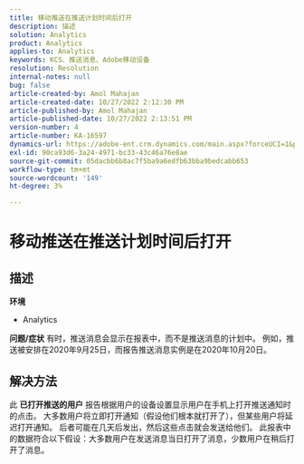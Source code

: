 ```yaml
---
title: 移动推送在推送计划时间后打开
description: 描述
solution: Analytics
product: Analytics
applies-to: Analytics
keywords: KCS、推送消息、Adobe移动设备
resolution: Resolution
internal-notes: null
bug: false
article-created-by: Amol Mahajan
article-created-date: 10/27/2022 2:12:30 PM
article-published-by: Amol Mahajan
article-published-date: 10/27/2022 2:13:51 PM
version-number: 4
article-number: KA-16597
dynamics-url: https://adobe-ent.crm.dynamics.com/main.aspx?forceUCI=1&pagetype=entityrecord&etn=knowledgearticle&id=776f6962-0156-ed11-bba2-6045bd006793
exl-id: 90ca93d6-3a24-4971-bc33-43c46a76e8ae
source-git-commit: 05dacbb6b8ac7f5ba9a6edfb63bba9bedcabb653
workflow-type: tm+mt
source-wordcount: '149'
ht-degree: 3%

---
```


# 移动推送在推送计划时间后打开

## 描述

<b>环境</b>
- Analytics

<b>问题/症状</b>
有时，推送消息会显示在报表中，而不是推送消息的计划中。 例如，推送被安排在2020年9月25日，而报告推送消息实例是在2020年10月20日。


## 解决方法


此 <b>已打开推送的用户</b> 报告根据用户的设备设置显示用户在手机上打开推送通知时的点击。 大多数用户将立即打开通知（假设他们根本就打开了），但某些用户将延迟打开通知。 后者可能在几天后发出，然后这些点击就会发送给他们。 此报表中的数据符合以下假设：大多数用户在发送消息当日打开了消息，少数用户在稍后打开了消息。
